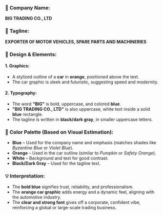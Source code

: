 ### 🔹 **Company Name:**
**BIG TRADING CO., LTD**

### 🔸 **Tagline:**
**EXPORTER OF MOTOR VEHICLES, SPARE PARTS AND MACHINERIES**

### 🎨 **Design & Elements:**

#### 1. **Graphics:**
- A stylized outline of a **car** in **orange**, positioned above the text.
- The car graphic is sleek and futuristic, suggesting speed and modernity.

#### 2. **Typography:**
- The word **"BIG"** is bold, uppercase, and colored **blue**.
- **"BIG TRADING CO., LTD"** is also uppercase, white text inside a solid **blue** rectangle.
- The tagline is written in **black/dark gray**, in smaller uppercase letters.

### 📘 **Color Palette (Based on Visual Estimation):**
- **Blue** – Used for the company name and emphasis (matches shades like *Byzantine Blue* or *Violet Blue*).
- **Orange** – Used in the car outline (similar to *Pumpkin* or *Safety Orange*).
- **White** – Background and text for good contrast.
- **Black/Dark Gray** – Used for the tagline text.

### 💡 **Interpretation:**
- The **bold blue** signifies trust, reliability, and professionalism.
- The **orange car graphic** adds energy and a dynamic feel, aligning with the automotive industry.
- The **clear and strong font** gives off a corporate, confident vibe, reinforcing a global or large-scale trading business.